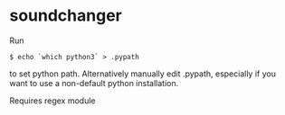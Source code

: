 soundchanger
============
Run

    $ echo `which python3` > .pypath

to set python path. Alternatively manually edit .pypath, especially if you want to use a non-default python installation.

Requires regex module
